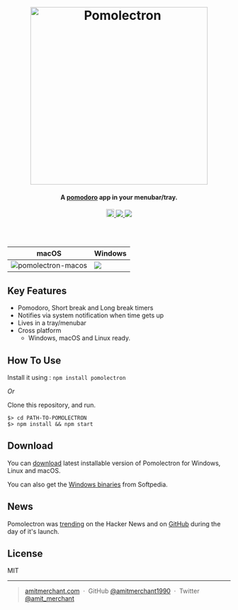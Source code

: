 <h1 align="center">
  <br>
  <a href="https://github.com/amitmerchant1990/pomolectron"><img src="https://raw.githubusercontent.com/amitmerchant1990/pomolectron/master/res/pomolectron-transparent.png" alt="Pomolectron" width="400"></a>
  <br>
</h1>

<h4 align="center">A <a href="https://en.wikipedia.org/wiki/Pomodoro_Technique" target="_blank">pomodoro</a> app in your menubar/tray.</h4>

<p align="center">
  <a href="https://badge.fury.io/js/pomolectron">
    <img src="https://badge.fury.io/js/pomolectron.svg" alt="npm version" height="18">
  </a>
  <a href="https://saythanks.io/to/amitmerchant1990">
    <img src="https://img.shields.io/badge/SayThanks.io-%E2%98%BC-1EAEDB.svg">
  </a>
  <a href="https://www.paypal.me/AmitMerchant">
    <img src="https://img.shields.io/badge/$-donate-ff69b4.svg?maxAge=2592000&amp;style=flat">
  </a>
</p>
<br>

<br>

|  macOS            |  Windows |
|---------------------|----------------------|
|![pomolectron-macos](https://cloud.githubusercontent.com/assets/3647841/24491376/9250a1de-1544-11e7-86ef-82b77c006daa.png) | ![](https://raw.githubusercontent.com/amitmerchant1990/pomolectron/master/res/pomodoro.PNG) |

## Key Features

* Pomodoro, Short break and Long break timers
* Notifies via system notification when time gets up
* Lives in a tray/menubar
* Cross platform
  - Windows, macOS and Linux ready.

## How To Use

Install it using : `npm install pomolectron`

*Or*

Clone this repository, and run.

```
$> cd PATH-TO-POMOLECTRON
$> npm install && npm start
```

## Download

You can [download](https://github.com/amitmerchant1990/pomolectron/releases/tag/v1.1.0) latest installable version of Pomolectron for Windows, Linux and macOS.

You can also get the [Windows binaries](http://www.softpedia.com/get/Others/Miscellaneous/Pomolectron.shtml) from Softpedia.

## News
Pomolectron was [trending](https://news.ycombinator.com/item?id=13878898) on the Hacker News and on [GitHub](https://raw.githubusercontent.com/amitmerchant1990/test/master/trending.JPG) during the day of it's launch.

## License

MIT

---

> [amitmerchant.com](https://www.amitmerchant.com) &nbsp;&middot;&nbsp;
> GitHub [@amitmerchant1990](https://github.com/amitmerchant1990) &nbsp;&middot;&nbsp;
> Twitter [@amit_merchant](https://twitter.com/amit_merchant)
